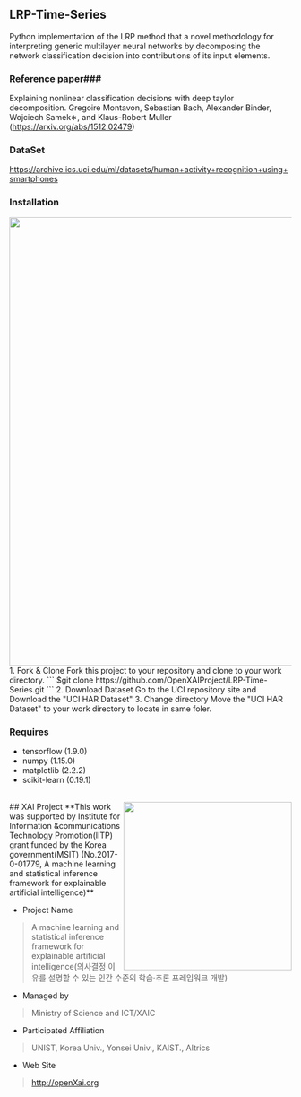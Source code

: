 ## LRP-Time-Series 

Python implementation of the LRP method that a novel methodology for interpreting generic multilayer neural networks by decomposing the network classification decision into contributions of its input elements.

### Reference paper###
Explaining nonlinear classification decisions with deep taylor decomposition. Gregoire Montavon, Sebastian Bach, Alexander Binder, Wojciech Samek∗, and Klaus-Robert Muller (https://arxiv.org/abs/1512.02479)

### DataSet ###
https://archive.ics.uci.edu/ml/datasets/human+activity+recognition+using+smartphones

### Installation ###
<img src="https://github.com/OpenXAIProject/LRP-Time-Series/blob/master/howtorun.gif"  width="800">
1. Fork & Clone
 Fork this project to your repository and clone to your work directory.
 ``` $git clone https://github.com/OpenXAIProject/LRP-Time-Series.git ```
2. Download Dataset
 Go to the UCI repository site and Download the "UCI HAR Dataset" 
3. Change directory
 Move the "UCI HAR Dataset" to your work directory to locate in same foler.
 
### Requires ### 
+ tensorflow (1.9.0)
+ numpy (1.15.0)
+ matplotlib (2.2.2)
+ scikit-learn (0.19.1)

<br /> 
## XAI Project  <img align="right" src="http://xai.unist.ac.kr/static/img/logos/XAIC_logo.png" width=300px>
**This work was supported by Institute for Information &communications​ Technology Promotion(IITP) grant funded by the Korea government(MSIT) (No.2017-0-01779, A machine learning and statistical inference framework for explainable artificial intelligence)**

+ Project Name
> A machine learning and statistical inference framework for explainable artificial intelligence(의사결정 이유를 설명할 수 있는 인간 수준의 학습·추론 프레임워크 개발)

+ Managed by
> Ministry of Science and ICT/XAIC

+ Participated Affiliation
> UNIST, Korea Univ., Yonsei Univ., KAIST., AItrics

+ Web Site
> <http://openXai.org>

